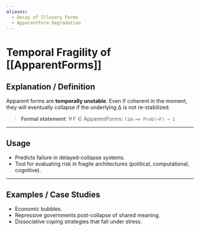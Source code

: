 ```yaml
---
aliases:
  - Decay of Illusory Forms
  - ApparentForm Degradation
---
```



# Temporal Fragility of [[ApparentForms]]

## Explanation / Definition

Apparent forms are **temporally unstable**. Even if coherent in the moment, they will eventually collapse if the underlying ∆ is not re-stabilized.

> **Formal statement**:
> ∀ F ∈ ApparentForms: `limₜ→∞ Prob(¬F) → 1`

---

## Usage

* Predicts failure in delayed-collapse systems.
* Tool for evaluating risk in fragile architectures (political, computational, cognitive).

---

## Examples / Case Studies

* Economic bubbles.
* Repressive governments post-collapse of shared meaning.
* Dissociative coping strategies that fail under stress.
